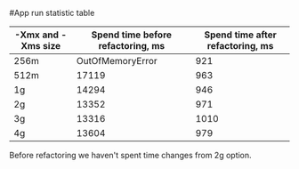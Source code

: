#App run statistic table

| -Xmx and -Xms size | Spend time before refactoring, ms | Spend time after refactoring, ms |
|--------------------|-----------------------------------|----------------------------------|
| 256m               | OutOfMemoryError                  | 921                              |
| 512m               | 17119                             | 963                              |
| 1g                 | 14294                             | 946                              |
| 2g                 | 13352                             | 971                              |
| 3g                 | 13316                             | 1010                             |
| 4g                 | 13604                             | 979                              |

Before refactoring we haven't spent time changes from 2g option.